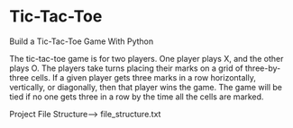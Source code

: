 # Tic-Tac-Toe
Build a Tic-Tac-Toe Game With Python

The tic-tac-toe game is for two players. One player plays X, and the other plays O. The players take turns placing their marks on a grid of three-by-three cells. If a given player gets three marks in a row horizontally, vertically, or diagonally, then that player wins the game. The game will be tied if no one gets three in a row by the time all the cells are marked.


Project File Structure--> file_structure.txt

